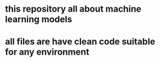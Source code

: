 # this repository all about machine learning models
# all files are have clean code suitable for any environment
